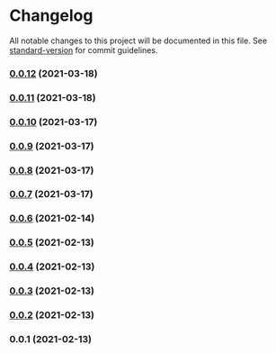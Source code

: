 # Changelog

All notable changes to this project will be documented in this file. See [standard-version](https://github.com/conventional-changelog/standard-version) for commit guidelines.

### [0.0.12](https://github.com/mbonig/rds-tools/compare/v0.0.11...v0.0.12) (2021-03-18)

### [0.0.11](https://github.com/mbonig/rds-tools/compare/v0.0.10...v0.0.11) (2021-03-18)

### [0.0.10](https://github.com/mbonig/rds-tools/compare/v0.0.9...v0.0.10) (2021-03-17)

### [0.0.9](https://github.com/mbonig/rds-tools/compare/v0.0.8...v0.0.9) (2021-03-17)

### [0.0.8](https://github.com/mbonig/rds-tools/compare/v0.0.7...v0.0.8) (2021-03-17)

### [0.0.7](https://github.com/mbonig/rds-tools/compare/v0.0.6...v0.0.7) (2021-03-17)

### [0.0.6](https://github.com/mbonig/rds-tools/compare/v0.0.5...v0.0.6) (2021-02-14)

### [0.0.5](https://github.com/mbonig/rds-tools/compare/v0.0.4...v0.0.5) (2021-02-13)

### [0.0.4](https://github.com/mbonig/rds-tools/compare/v0.0.3...v0.0.4) (2021-02-13)

### [0.0.3](https://github.com/mbonig/rds-tools/compare/v0.0.2...v0.0.3) (2021-02-13)

### [0.0.2](https://github.com/mbonig/rds-tools/compare/v0.0.1...v0.0.2) (2021-02-13)

### 0.0.1 (2021-02-13)
